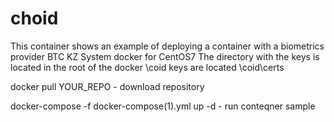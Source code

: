# choid
This container shows an example of deploying a container with a biometrics provider BTC KZ
System  docker for CentOS7
The directory with the keys is located in the root of the docker \coid keys are located \coid\certs

docker pull YOUR_REPO - download repository

docker-compose -f docker-compose(1).yml up -d   - run conteqner sample

